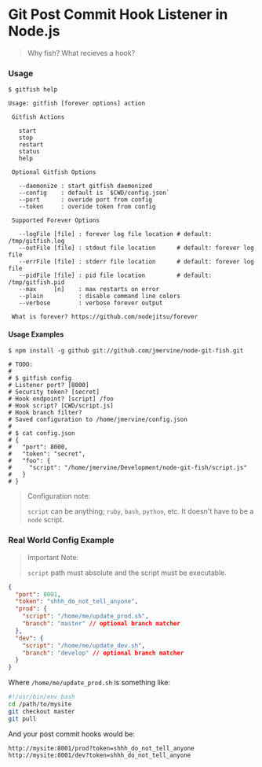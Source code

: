 # Git Post Commit Hook Listener in Node.js

> Why fish? What recieves a hook?

### Usage

```
$ gitfish help

Usage: gitfish [forever options] action

 Gitfish Actions

   start
   stop
   restart
   status
   help

 Optional Gitfish Options

   --daemonize : start gitfish daemonized
   --config    : default is `$CWD/config.json`
   --port      : overide port from config
   --token     : overide token from config

 Supported Forever Options

   --logFile [file] : forever log file location # default: /tmp/gitfish.log
   --outFile [file] : stdout file location      # default: forever log file
   --errFile [file] : stderr file location      # default: forever log file
   --pidFile [file] : pid file location         # default: /tmp/gitfish.pid
   --max     [n]    : max restarts on error
   --plain          : disable command line colors
   --verbose        : verbose forever output

 What is forever? https://github.com/nodejitsu/forever

```

#### Usage Examples

```
$ npm install -g github git://github.com/jmervine/node-git-fish.git

# TODO:
#
# $ gitfish config
# Listener port? [8000]
# Security token? [secret]
# Hook endpoint? [script] /foo
# Hook script? [CWD/script.js]
# Hook branch filter?
# Saved configuration to /home/jmervine/config.json
#
# $ cat config.json
# {
#   "port": 8000,
#   "token": "secret",
#   "foo": {
#     "script": "/home/jmervine/Development/node-git-fish/script.js"
#   }
# }
```

> Configuration note:
>
> `script` can be anything; `ruby`, `bash`, `python`, etc. It doesn't have to be a `node` script.

### Real World Config Example

> Important Note:
>
> `script` path must absolute and the script must be executable.

``` json
{
  "port": 8001,
  "token": "shhh_do_not_tell_anyone",
  "prod": {
    "script": "/home/me/update_prod.sh",
    "branch": "master" // optional branch matcher
  },
  "dev": {
    "script": "/home/me/update_dev.sh",
    "branch": "develop" // optional branch matcher
  }
}
```

Where `/home/me/update_prod.sh` is something like:

``` bash
#!/usr/bin/env bash
cd /path/to/mysite
git checkout master
git pull
```

And your post commit hooks would be:

```
http://mysite:8001/prod?token=shhh_do_not_tell_anyone
http://mysite:8001/dev?token=shhh_do_not_tell_anyone
```

